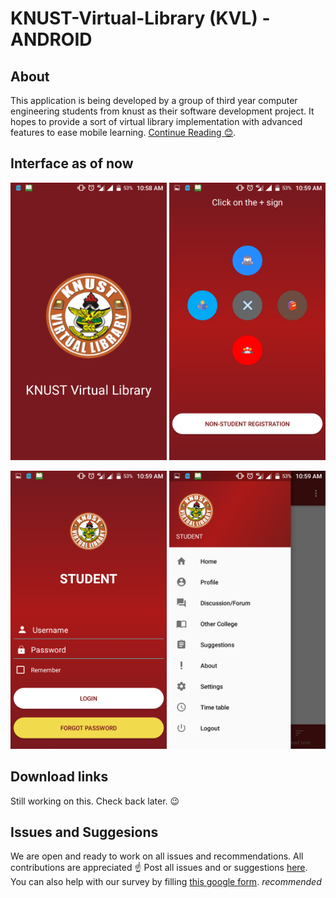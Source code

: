 # KNUST-Virtual-Library (KVL) - ANDROID

## About
This application is being developed by a group of third year computer engineering students from knust as their software development project.
It hopes to provide a sort of virtual library implementation with advanced features to ease mobile learning.
[Continue Reading :blush:](https://github.com/Unitechglobal/KNUST-Virtual-Library-KVL-ANDROID/blob/master/Software%20Specifications.md).

## Interface as of now 
<img src="Screenshots/Screenshot_20180326-105855[1].png" width="250"> <img src="Screenshots/Screenshot_20180326-105902[1].png" width="250">

<img src="Screenshots/Screenshot_20180326-105909[1].png" width="250"> <img src="Screenshots/Screenshot_20180326-105917[1].png" width="250">

## Download links
Still working on this. Check back later. :wink:

## Issues and Suggesions
We are open and ready to work on all issues and recommendations. All contributions are appreciated :point_up:
Post all issues and or suggestions [here](https://github.com/Unitechglobal/KNUST-Virtual-Library-KVL-ANDROID/issues).
You can also help with our survey by filling [this google form](https://goo.gl/N2P1qu). *recommended*


